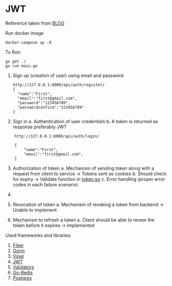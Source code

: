 # JWT

Reference taken from [BLOG](https://codevoweb.com/how-to-properly-use-jwt-for-authentication-in-golang/#google_vignette)

Run docker image
```
docker-compose up -d
```
To Run:
```
go get ./
go run main.go
```
1. Sign up (creation of user) using email and password: 
    ``` 
   http://127.0.0.1:8000/api/auth/register/ 
   {
      "name":"First",
      "email":"first@gmail.com",
      "password":"123456789",
      "passwordconfirm":"123456789"
   }
   ```

 
2. Sign in
   a. Authentication of user credentials
   b. A token is returned as response preferably JWT
```
    http://127.0.0.1:8000/api/auth/login/
    
    {
        "name":"First",
        "email":"first@gmail.com",
    }
```
3. Authorization of token
   a. Mechanism of sending token along with a request from client to service
         -> Tokens sent as cookies
   b. Should check for expiry
         -> Validate function in [token.go](https://github.com/vaibhavsingh9/go-fiber-jwt/blob/main/utils/token.go)
   c. Error handling (proper error codes in each failure scenario)
4. 
4. Revocation of token
   a. Mechanism of revoking a token from backend
         -> Unable to implement

5. Mechanism to refresh a token
   a. Client should be able to renew the token before it expires
         -> Implemented

Used frameworks and libraries:
   1. [Fiber](https://docs.gofiber.io/)
   2. [Gorm](https://gorm.io/docs/index.html)
   3. [Viper](https://blog.logrocket.com/handling-go-configuration-viper/)
   4. [JWT](https://pkg.go.dev/github.com/golang-jwt/jwt/v4)
   5. [Validators](https://pkg.go.dev/github.com/go-playground/validator/v10)
   6. [Go-Redis](https://redis.io/docs/connect/clients/go/) 
   7. [Postgres](https://blog.logrocket.com/building-simple-app-go-postgresql/)